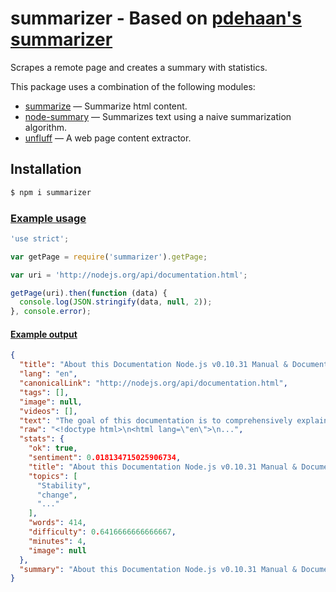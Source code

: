 # summarizer - Based on [pdehaan's summarizer](https://github.com/pdehaan/summarizer)

Scrapes a remote page and creates a summary with statistics.

This package uses a combination of the following modules:

- [summarize](https://www.npmjs.org/package/summarize) &mdash; Summarize html content.
- [node-summary](https://www.npmjs.org/package/node-summary) &mdash; Summarizes text using a naive summarization algorithm.
- [unfluff](https://www.npmjs.org/package/unfluff) &mdash; A web page content extractor.

## Installation

```sh
$ npm i summarizer
```

### [Example usage](/example.js)

```js
'use strict';

var getPage = require('summarizer').getPage;

var uri = 'http://nodejs.org/api/documentation.html';

getPage(uri).then(function (data) {
  console.log(JSON.stringify(data, null, 2));
}, console.error);
```

#### [Example output](/example.json)

```json
{
  "title": "About this Documentation Node.js v0.10.31 Manual & Documentation",
  "lang": "en",
  "canonicalLink": "http://nodejs.org/api/documentation.html",
  "tags": [],
  "image": null,
  "videos": [],
  "text": "The goal of this documentation is to comprehensively explain the Node.js API, both from a reference as well as a conceptual point of view.  ...",
  "raw": "<!doctype html>\n<html lang=\"en\">\n...",
  "stats": {
    "ok": true,
    "sentiment": 0.018134715025906734,
    "title": "About this Documentation Node.js v0.10.31 Manual & Documentation",
    "topics": [
      "Stability",
      "change",
      "..."
    ],
    "words": 414,
    "difficulty": 0.6416666666666667,
    "minutes": 4,
    "image": null
  },
  "summary": "About this Documentation Node.js v0.10.31 Manual & Documentation..."
}

```

